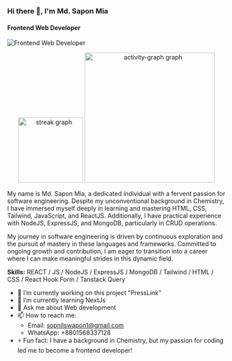 ### Hi there 👋, I'm Md. Sapon Mia
#### Frontend Web Developer

![Frontend Web Developer](https://media.licdn.com/dms/image/D5616AQHSuFq_FHcRSw/profile-displaybackgroundimage-shrink_350_1400/0/1714632939734?e=1725494400&v=beta&t=Mq_kHmYzAajEdeedAwgKPF5LP_UL_aLRQhZYTdmKHKE)

<div align="center">
  <img src="https://streak-stats.demolab.com?user=sopnilswapon1&locale=en&mode=daily&theme=dracula&hide_border=false&border_radius=5&order=3" height="150" alt="streak graph" />
  <img src="https://github-readme-activity-graph.vercel.app/graph?username=SopnilSwapon&radius=16&theme=react&area=true&order=5" height="300" alt="activity-graph graph" />
</div>

My name is Md. Sapon Mia, a dedicated individual with a fervent passion for software engineering. Despite my unconventional background in Chemistry, I have immersed myself deeply in learning and mastering HTML, CSS, Tailwind, JavaScript, and ReactJS. Additionally, I have practical experience with NodeJS, ExpressJS, and MongoDB, particularly in CRUD operations.

My journey in software engineering is driven by continuous exploration and the pursuit of mastery in these languages and frameworks. Committed to ongoing growth and contribution, I am eager to transition into a career where I can make meaningful strides in this dynamic field.

**Skills:** REACT / JS / NodeJS / ExpressJS / MongoDB / Tailwind / HTML / CSS / React Hook Form / Tanstack Query

- 🔭 I’m currently working on this project "PressLink" 
- 🌱 I’m currently learning NextJs 
- 💬 Ask me about Web development 
- 📫 How to reach me: 
  - Email: sopnilswapon1@gmail.com
  - WhatsApp: +8801568337128 
- ⚡ Fun fact: I have a background in Chemistry, but my passion for coding led me to become a frontend developer!
